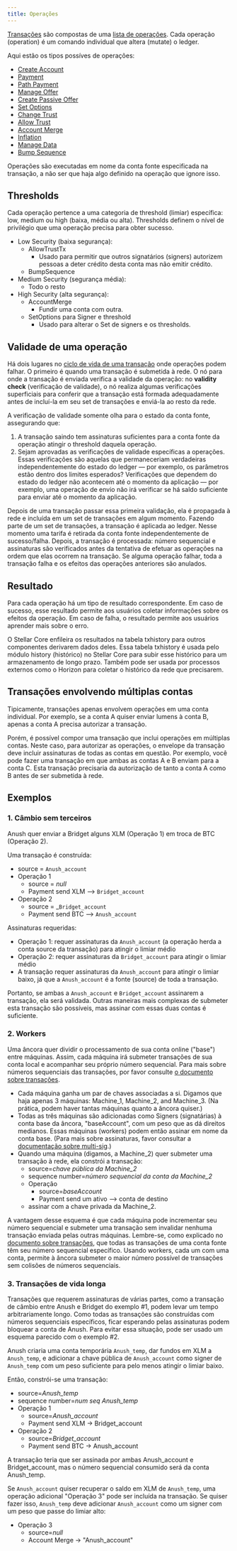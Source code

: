 ```yaml
---
title: Operações
---
```


[Transações](./transactions.md) são compostas de uma [lista de operações](./list-of-operations.md). Cada
operação (operation) é um comando individual que altera (mutate) o ledger.

Aqui estão os tipos possíves de operações:
- [Create Account](./list-of-operations.md#create-account)
- [Payment](./list-of-operations.md#payment)
- [Path Payment](./list-of-operations.md#path-payment)
- [Manage Offer](./list-of-operations.md#manage-offer)
- [Create Passive Offer](./list-of-operations.md#create-passive-offer)
- [Set Options](./list-of-operations.md#set-options)
- [Change Trust](./list-of-operations.md#change-trust)
- [Allow Trust](./list-of-operations.md#allow-trust)
- [Account Merge](./list-of-operations.md#account-merge)
- [Inflation](./list-of-operations.md#inflation)
- [Manage Data](./list-of-operations.md#manage-data)
- [Bump Sequence](./list-of-operations.md#bump-sequence)

Operações são executadas em nome da conta fonte especificada na
transação, a não ser que haja algo definido na operação que ignore isso.

## Thresholds

Cada operação pertence a uma categoria de threshold (limiar) específica: low, medium ou high (baixa, média ou alta).
Thresholds definem o nível de privilégio que uma operação precisa para obter sucesso.

* Low Security (baixa segurança):
  * AllowTrustTx
    * Usado para permitir que outros signatários (signers) autorizem pessoas a deter crédito desta conta mas não emitir crédito.
  * BumpSequence
* Medium Security (segurança média):
  * Todo o resto
* High Security (alta segurança):
  * AccountMerge
    * Fundir uma conta com outra.
  * SetOptions para Signer e threshold
    * Usado para alterar o Set de signers e os thresholds.


## Validade de uma operação

Há dois lugares no [ciclo de vida de uma transação](./transactions.md#ciclo-de-vida) onde operações podem falhar. O primeiro é quando uma transação é submetida à rede. O nó para onde a transação é enviada verifica a validade da operação: no **validity check** (verificação de validade), o nó realiza algumas verificações superficiais para conferir que a transação está formada adequadamente antes de incluí-la em seu set de transações e enviá-la ao resto da rede.

A verificação de validade somente olha para o estado da conta fonte, assegurando que:

1) A transação saindo tem assinaturas suficientes para a conta fonte da operação atingir o threshold daquela operação.
2) Sejam aprovadas as verificações de validade específicas a operações. Essas verificações são aquelas que permaneceriam verdadeiras independentemente do estado do ledger — por exemplo, os parâmetros estão dentro dos limites esperados? Verificações que dependem do estado do ledger não acontecem até o momento da aplicação — por exemplo, uma operação de envio não irá verificar se há saldo suficiente para enviar até o momento da aplicação.

Depois de uma transação passar essa primeira validação, ela é propagada à rede e incluída em um set de transações em algum momento. Fazendo parte de um set de transações, a transação é aplicada ao ledger. Nesse momento uma tarifa é retirada da conta fonte independentemente de sucesso/falha. Depois, a transação é processada: número sequencial e assinaturas são verificados antes da tentativa de efetuar as operações na ordem que elas ocorrem na transação. Se alguma operação falhar, toda a transação falha e os efeitos das operações anteriores são anulados.


## Resultado

Para cada operação há um tipo de resultado correspondente. Em caso de sucesso, esse resultado permite aos usuários coletar informações sobre os efeitos da operação. Em caso de falha, o resultado permite aos usuários aprender mais sobre o erro.

O Stellar Core enfileira os resultados na tabela txhistory para outros componentes derivarem dados deles. Essa tabela txhistory é usada pelo módulo history (histórico) no Stellar Core para subir esse histórico para um armazenamento de longo prazo. Também pode ser usada por processos externos como o Horizon para coletar o histórico da rede que precisarem.

## Transações envolvendo múltiplas contas

Tipicamente, transações apenas envolvem operações em uma conta individual. Por exemplo, se a conta A quiser enviar lumens à conta B, apenas a conta A precisa autorizar a transação.

Porém, é possível compor uma transação que inclui operações em múltiplas contas. Neste caso, para autorizar as operações, o envelope da transação deve incluir assinaturas de todas as contas em questão. Por exemplo, você pode fazer uma transação em que ambas as contas A e B enviam para a conta C. Esta transação precisaria da autorização de tanto a conta A como B antes de ser submetida à rede.


## Exemplos
### 1. Câmbio sem terceiros

  Anush quer enviar a Bridget alguns XLM (Operação 1) em troca de BTC (Operação 2).

  Uma transação é construída:
  * source = `Anush_account`
  * Operação 1
    * source = _null_
    * Payment send XLM --> `Bridget_account`
  * Operação 2
    * source = _`Bridget_account`
    * Payment send BTC --> `Anush_account`

   Assinaturas requeridas:
  * Operação 1: requer assinaturas da `Anush_account` (a operação herda
    a conta source da transação) para atingir o limiar médio
  * Operação 2: requer assinaturas da `Bridget_account` para atingir o limiar médio
  * A transação requer assinaturas da `Anush_account` para atingir o limiar baixo, já que a `Anush_account` é a
    fonte (source) de toda a transação.

Portanto, se ambas a `Anush_account` e `Bridget_account` assinarem a transação, ela será validada.
Outras maneiras mais complexas de submeter esta transação são possíveis, mas assinar com essas duas contas é suficiente.

### 2. Workers

  Uma âncora quer dividir o processamento de sua conta online ("base") entre máquinas. Assim, cada máquina irá submeter transações de sua conta local e acompanhar seu próprio número sequencial. Para mais sobre números sequenciais das transações, por favor consulte [o documento sobre transações](./transactions.md).

   * Cada máquina ganha um par de chaves associadas a si. Digamos que haja apenas 3 máquinas: Machine_1, Machine_2, and Machine_3. (Na prática, podem haver tantas máquinas quanto a âncora quiser.)
   * Todas as três máquinas são adicionadas como Signers (signatárias) à conta base da âncora, "baseAccount", com
    um peso que as dá direitos medianos. Essas máquinas (workers) podem então assinar em nome da conta base. (Para mais sobre assinaturas, favor consultar a [documentação sobre multi-sig](multi-sig.md).)
   * Quando uma máquina (digamos, a Machine_2) quer submeter uma transação à rede, ela constrói a transação:
      * source=_chave pública da Machine_2_
      * sequence number=_número sequencial da conta da Machine_2_
      * Operação
        * source=_baseAccount_
        * Payment send um ativo --> conta de destino
      * assinar com a chave privada da Machine_2.

  A vantagem desse esquema é que cada máquina pode incrementar seu número sequencial e submeter uma transação sem invalidar nenhuma transação enviada pelas outras máquinas. Lembre-se, como explicado no [documento sobre transações](transactions.md), que todas as transações de uma conta fonte têm seu número sequencial específico. Usando workers, cada um com uma conta, permite à âncora submeter o maior número possível de transações sem colisões de números sequenciais.

### 3. Transações de vida longa

Transações que requerem assinaturas de várias partes, como a transação de câmbio entre Anush e Bridget do exemplo #1, podem levar um tempo arbitrariamente longo. Como todas as transações são construídas com números sequenciais específicos, ficar esperando pelas assinaturas podem bloquear a conta de Anush. Para evitar essa situação, pode ser usado um esquema parecido com o exemplo #2.

  Anush criaria uma conta temporária `Anush_temp`, dar fundos em XLM a `Anush_temp`, e adicionar a chave pública de `Anush_account` como signer de `Anush_temp` com um peso suficiente para pelo menos atingir o limiar baixo.

  Então, constrói-se uma transação:
  * source=_Anush_temp_
  * sequence number=_num seq Anush_temp_
  * Operação 1
    * source=_Anush_account_
    * Payment send XLM -> Bridget_account
  * Operação 2
    * source=_Bridget_account_
    * Payment send BTC -> Anush_account

  A transação teria que ser assinada por ambas Anush_account e Bridget_account, mas o número
  sequencial consumido será da conta Anush_temp.

  Se `Anush_account` quiser recuperar o saldo em XLM de `Anush_temp`, uma operação adicional "Operação 3" pode ser incluída na transação. Se quiser fazer isso, `Anush_temp` deve adicionar `Anush_account` como um signer com um peso que passe do limiar alto:
  * Operação 3
    * source=_null_
    * Account Merge -> "Anush_account"
